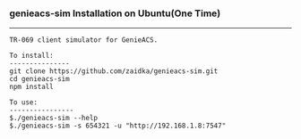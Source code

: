 ### genieacs-sim Installation on Ubuntu(One Time)
------------------------------------------------------------------
	TR-069 client simulator for GenieACS.

	To install:
	---------------
	git clone https://github.com/zaidka/genieacs-sim.git
    cd genieacs-sim
    npm install

	To use:
	----------------
	$./genieacs-sim --help
	$./genieacs-sim -s 654321 -u "http://192.168.1.8:7547"
